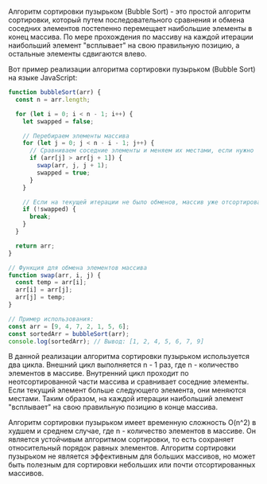 Алгоритм сортировки пузырьком (Bubble Sort) - это простой алгоритм сортировки, который путем последовательного сравнения и обмена соседних элементов постепенно перемещает наибольшие элементы в конец массива. По мере прохождения по массиву на каждой итерации наибольший элемент "всплывает" на свою правильную позицию, а остальные элементы сдвигаются влево.

Вот пример реализации алгоритма сортировки пузырьком (Bubble Sort) на языке JavaScript:

```javascript
function bubbleSort(arr) {
  const n = arr.length;

  for (let i = 0; i < n - 1; i++) {
    let swapped = false;

    // Перебираем элементы массива
    for (let j = 0; j < n - i - 1; j++) {
      // Сравниваем соседние элементы и меняем их местами, если нужно
      if (arr[j] > arr[j + 1]) {
        swap(arr, j, j + 1);
        swapped = true;
      }
    }

    // Если на текущей итерации не было обменов, массив уже отсортирован
    if (!swapped) {
      break;
    }
  }

  return arr;
}

// Функция для обмена элементов массива
function swap(arr, i, j) {
  const temp = arr[i];
  arr[i] = arr[j];
  arr[j] = temp;
}

// Пример использования:
const arr = [9, 4, 7, 2, 1, 5, 6];
const sortedArr = bubbleSort(arr);
console.log(sortedArr); // Вывод: [1, 2, 4, 5, 6, 7, 9]
```

В данной реализации алгоритма сортировки пузырьком используется два цикла. Внешний цикл выполняется n - 1 раз, где n - количество элементов в массиве. Внутренний цикл проходит по неотсортированной части массива и сравнивает соседние элементы. Если текущий элемент больше следующего элемента, они меняются местами. Таким образом, на каждой итерации наибольший элемент "всплывает" на свою правильную позицию в конце массива.

Алгоритм сортировки пузырьком имеет временную сложность O(n^2) в худшем и среднем случае, где n - количество элементов в массиве. Он является устойчивым алгоритмом сортировки, то есть сохраняет относительный порядок равных элементов. Алгоритм сортировки пузырьком не является эффективным для больших массивов, но может быть полезным для сортировки небольших или почти отсортированных массивов.